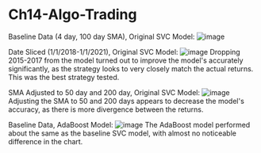 # Ch14-Algo-Trading

Baseline Data (4 day, 100 day SMA), Original SVC Model:
![image](https://user-images.githubusercontent.com/85848524/135171594-92109721-f3d5-4049-9606-9d245446f562.png)

Date Sliced (1/1/2018-1/1/2021), Original SVC Model:
![image](https://user-images.githubusercontent.com/85848524/135384824-13916342-73fb-4ce3-adfa-65948f48c6fd.png)
Dropping 2015-2017 from the model turned out to improve the model's accurately significantly, as the strategy looks to very closely match the actual returns. This was the best strategy tested.

SMA Adjusted to 50 day and 200 day, Original SVC Model:
![image](https://user-images.githubusercontent.com/85848524/135390990-b0ca550f-7e24-4cec-bd3e-4a84d5ab6ec8.png)
Adjusting the SMA to 50 and 200 days appears to decrease the model's accuracy, as there is more divergence between the returns.

Baseline Data, AdaBoost Model:
![image](https://user-images.githubusercontent.com/85848524/135378663-20f88ec0-15fc-4a1f-bb32-018e730ff496.png)
The AdaBoost model performed about the same as the baseline SVC model, with almost no noticeable difference in the chart.

